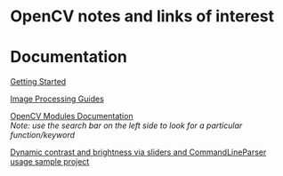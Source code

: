 # OpenCV notes and links of interest

# Documentation
[Getting Started](https://docs.opencv.org/4.x/df/d65/tutorial_table_of_content_introduction.html)

[Image Processing Guides](https://docs.opencv.org/3.4.7/d7/da8/tutorial_table_of_content_imgproc.html)

[OpenCV Modules Documentation](https://docs.opencv.org/4.x/)<br>
*Note: use the search bar on the left side to look for a particular function/keyword* 

[Dynamic contrast and brightness via sliders and CommandLineParser usage sample project](https://github.com/opencv/opencv/blob/3.4/samples/cpp/tutorial_code/ImgProc/changing_contrast_brightness_image/changing_contrast_brightness_image.cpp)